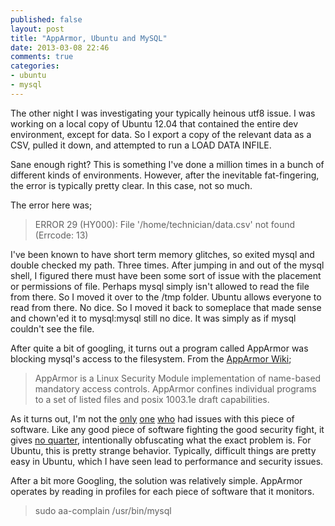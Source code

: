 ```yaml
---
published: false
layout: post
title: "AppArmor, Ubuntu and MySQL"
date: 2013-03-08 22:46
comments: true
categories: 
- ubuntu 
- mysql
---
```



The other night I was investigating your typically heinous utf8 issue. I was working on a local copy of Ubuntu 12.04 that contained the entire dev environment, except for data. So I export a copy of the relevant data as a CSV, pulled it down, and attempted to run a LOAD DATA INFILE. 

Sane enough right? This is something I've done a million times in a bunch of different kinds of environments. However, after the inevitable fat-fingering, the error is typically pretty clear. In this case, not so much.

<!-- more -->

The error here was;

> ERROR 29 (HY000): File '/home/technician/data.csv' not found (Errcode: 13) 

I've been known to have short term memory glitches, so exited mysql and double checked my path. Three times. After jumping in and out of the mysql shell, I figured there must have been some sort of issue with the placement or permissions of file. Perhaps mysql simply isn't allowed to read the file from there. So I moved it over to the /tmp folder. Ubuntu allows everyone to read from there. No dice. So I moved it back to someplace that made sense and chown'ed it to mysql:mysql still no dice. It was simply as if mysql couldn't see the file.

After quite a bit of googling, it turns out a program called AppArmor was blocking mysql's access to the filesystem. From the [AppArmor Wiki](https://help.ubuntu.com/12.04/serverguide/apparmor.html);

> AppArmor is a Linux Security Module implementation of name-based mandatory access controls. AppArmor confines individual programs to a set of listed files and posix 1003.1e draft capabilities.

As it turns out, I'm not the [only](https://bugs.launchpad.net/ubuntu/+source/mysql-dfsg-5.0/+bug/244406) [one](http://ubuntuforums.org/archive/index.php/t-822084.html) [who](http://stackoverflow.com/questions/2783313/how-can-i-get-around-mysql-errcode-13-with-select-into-outfile) had issues with this piece of software. Like any good piece of software fighting the good security fight, it gives [no quarter](http://en.wikipedia.org/wiki/No_quarter), intentionally obfuscating what the exact problem is. For Ubuntu, this is pretty strange behavior. Typically, difficult things are pretty easy in Ubuntu, which I have seen lead to performance and security issues.

After a bit more Googling, the solution was relatively simple. AppArmor operates by reading in profiles for each piece of software that it monitors.


> sudo aa-complain /usr/bin/mysql






